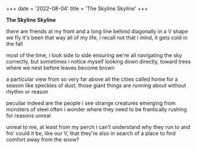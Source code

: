 +++
date = '2022-08-04'
title = 'The Skyline Skyline'
+++

**The Skyline Skyline**

there are friends at my front and a long line behind
diagonally in a V shape we fly
it's been that way all of my life, i recall
not that i mind, it gets cold in the fall

most of the time, i look side to side
ensuring we're all navigating the sky
correctly, but sometimes i notice myself looking down
directly, toward trees where we nest before leaves become brown

a particular view from so very far
above all the cities called home for a season
like speckles of dust, those giant things are
running about without rhythm or reason

peculiar indeed are the people i see
strange creatures emerging from monsters of steel
often i wonder where they need to be
frantically rushing for reasons unreal

unreal to me, at least from my perch
i can't understand why they run to and fro'
could it be, like our V, that they're also in search
of a place to find comfort away from the snow?